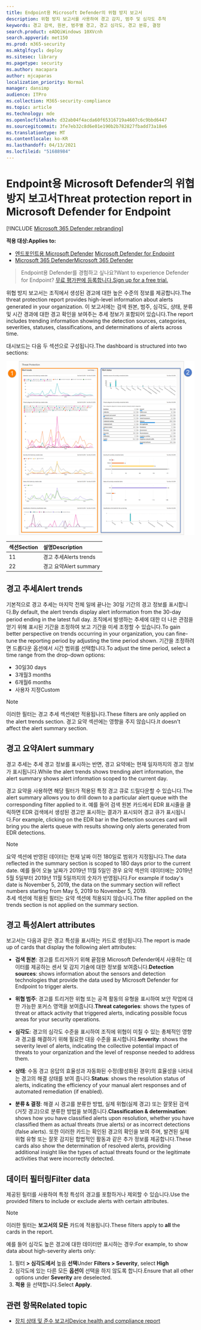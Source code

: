 ```yaml
---
title: Endpoint용 Microsoft Defender의 위협 방지 보고서
description: 위협 방지 보고서를 사용하여 경고 감지, 범주 및 심각도 추적
keywords: 경고 검색, 원본, 범주별 경고, 경고 심각도, 경고 분류, 결정
search.product: eADQiWindows 10XVcnh
search.appverid: met150
ms.prod: m365-security
ms.mktglfcycl: deploy
ms.sitesec: library
ms.pagetype: security
ms.author: macapara
author: mjcaparas
localization_priority: Normal
manager: dansimp
audience: ITPro
ms.collection: M365-security-compliance
ms.topic: article
ms.technology: mde
ms.openlocfilehash: d32ab04f4acda60f65316719a4607c6c9bbd6447
ms.sourcegitcommit: 3fe7eb32c8d6e01e190b2b782827fbadd73a18e6
ms.translationtype: MT
ms.contentlocale: ko-KR
ms.lasthandoff: 04/13/2021
ms.locfileid: "51688984"
---
```

# <a name="threat-protection-report-in-microsoft-defender-for-endpoint"></a><span data-ttu-id="cf315-104">Endpoint용 Microsoft Defender의 위협 방지 보고서</span><span class="sxs-lookup"><span data-stu-id="cf315-104">Threat protection report in Microsoft Defender for Endpoint</span></span>

[!INCLUDE [Microsoft 365 Defender rebranding](../../includes/microsoft-defender.md)]


<span data-ttu-id="cf315-105">**적용 대상:**</span><span class="sxs-lookup"><span data-stu-id="cf315-105">**Applies to:**</span></span>
- <span data-ttu-id="cf315-106">[엔드포인트용 Microsoft Defender](https://go.microsoft.com/fwlink/p/?linkid=2154037) </span><span class="sxs-lookup"><span data-stu-id="cf315-106">[Microsoft Defender for Endpoint](https://go.microsoft.com/fwlink/p/?linkid=2154037)</span></span>
- [<span data-ttu-id="cf315-107">Microsoft 365 Defender</span><span class="sxs-lookup"><span data-stu-id="cf315-107">Microsoft 365 Defender</span></span>](https://go.microsoft.com/fwlink/?linkid=2118804)


> <span data-ttu-id="cf315-108">Endpoint용 Defender를 경험하고 싶나요?</span><span class="sxs-lookup"><span data-stu-id="cf315-108">Want to experience Defender for Endpoint?</span></span> [<span data-ttu-id="cf315-109">무료 평가판에 등록합니다.</span><span class="sxs-lookup"><span data-stu-id="cf315-109">Sign up for a free trial.</span></span>](https://www.microsoft.com/microsoft-365/windows/microsoft-defender-atp?ocid=docs-wdatp-pullalerts-abovefoldlink) 

<span data-ttu-id="cf315-110">위협 방지 보고서는 조직에서 생성된 경고에 대한 높은 수준의 정보를 제공합니다.</span><span class="sxs-lookup"><span data-stu-id="cf315-110">The threat protection report provides high-level information about alerts generated in your organization.</span></span> <span data-ttu-id="cf315-111">이 보고서에는 검색 원본, 범주, 심각도, 상태, 분류 및 시간 경과에 대한 경고 확인을 보여주는 추세 정보가 포함되어 있습니다.</span><span class="sxs-lookup"><span data-stu-id="cf315-111">The report includes trending information showing the detection sources, categories, severities, statuses, classifications, and determinations of alerts across time.</span></span>

<span data-ttu-id="cf315-112">대시보드는 다음 두 섹션으로 구성됩니다.</span><span class="sxs-lookup"><span data-stu-id="cf315-112">The dashboard is structured into two sections:</span></span>

![위협 방지 보고서의 이미지](images/threat-protection-reports.png)

<span data-ttu-id="cf315-114">섹션</span><span class="sxs-lookup"><span data-stu-id="cf315-114">Section</span></span> | <span data-ttu-id="cf315-115">설명</span><span class="sxs-lookup"><span data-stu-id="cf315-115">Description</span></span> 
:---|:---
<span data-ttu-id="cf315-116">1</span><span class="sxs-lookup"><span data-stu-id="cf315-116">1</span></span> | <span data-ttu-id="cf315-117">경고 추세</span><span class="sxs-lookup"><span data-stu-id="cf315-117">Alerts trends</span></span>
<span data-ttu-id="cf315-118">2</span><span class="sxs-lookup"><span data-stu-id="cf315-118">2</span></span> | <span data-ttu-id="cf315-119">경고 요약</span><span class="sxs-lookup"><span data-stu-id="cf315-119">Alert summary</span></span>

## <a name="alert-trends"></a><span data-ttu-id="cf315-120">경고 추세</span><span class="sxs-lookup"><span data-stu-id="cf315-120">Alert trends</span></span>
<span data-ttu-id="cf315-121">기본적으로 경고 추세는 마지막 전체 일에 끝나는 30일 기간의 경고 정보를 표시합니다.</span><span class="sxs-lookup"><span data-stu-id="cf315-121">By default, the alert trends display alert information from the 30-day period ending in the latest full day.</span></span> <span data-ttu-id="cf315-122">조직에서 발생하는 추세에 대한 더 나은 관점을 얻기 위해 표시된 기간을 조정하여 보고 기간을 미세 조정할 수 있습니다.</span><span class="sxs-lookup"><span data-stu-id="cf315-122">To gain better perspective on trends occurring in your organization, you can fine-tune the reporting period by adjusting the time period shown.</span></span> <span data-ttu-id="cf315-123">기간을 조정하려면 드롭다운 옵션에서 시간 범위를 선택합니다.</span><span class="sxs-lookup"><span data-stu-id="cf315-123">To adjust the time period, select a time range from the drop-down options:</span></span>

- <span data-ttu-id="cf315-124">30일</span><span class="sxs-lookup"><span data-stu-id="cf315-124">30 days</span></span>
- <span data-ttu-id="cf315-125">3개월</span><span class="sxs-lookup"><span data-stu-id="cf315-125">3 months</span></span>
- <span data-ttu-id="cf315-126">6개월</span><span class="sxs-lookup"><span data-stu-id="cf315-126">6 months</span></span>
- <span data-ttu-id="cf315-127">사용자 지정</span><span class="sxs-lookup"><span data-stu-id="cf315-127">Custom</span></span>

>[!NOTE]
><span data-ttu-id="cf315-128">이러한 필터는 경고 추세 섹션에만 적용됩니다.</span><span class="sxs-lookup"><span data-stu-id="cf315-128">These filters are only applied on the alert trends section.</span></span> <span data-ttu-id="cf315-129">경고 요약 섹션에는 영향을 주지 않습니다.</span><span class="sxs-lookup"><span data-stu-id="cf315-129">It doesn't affect the alert summary section.</span></span>


## <a name="alert-summary"></a><span data-ttu-id="cf315-130">경고 요약</span><span class="sxs-lookup"><span data-stu-id="cf315-130">Alert summary</span></span>
<span data-ttu-id="cf315-131">경고 추세는 추세 경고 정보를 표시하는 반면, 경고 요약에는 현재 일자까지의 경고 정보가 표시됩니다.</span><span class="sxs-lookup"><span data-stu-id="cf315-131">While the alert trends shows trending alert information, the alert summary shows alert information scoped to the current day.</span></span>

 <span data-ttu-id="cf315-132">경고 요약을 사용하면 해당 필터가 적용된 특정 경고 큐로 드릴다운할 수 있습니다.</span><span class="sxs-lookup"><span data-stu-id="cf315-132">The alert summary allows you to drill down to a particular alert queue with the corresponding filter applied to it.</span></span> <span data-ttu-id="cf315-133">예를 들어 검색 원본 카드에서 EDR 표시줄을 클릭하면 EDR 검색에서 생성된 경고만 표시하는 결과가 표시되어 경고 큐가 표시됩니다.</span><span class="sxs-lookup"><span data-stu-id="cf315-133">For example, clicking on the EDR bar in the Detection sources card will bring you the alerts queue with results showing only alerts generated from EDR detections.</span></span> 

>[!NOTE]
><span data-ttu-id="cf315-134">요약 섹션에 반영된 데이터는 현재 날짜 이전 180일로 범위가 지정됩니다.</span><span class="sxs-lookup"><span data-stu-id="cf315-134">The data reflected in the summary section is scoped to 180 days prior to the current date.</span></span> <span data-ttu-id="cf315-135">예를 들어 오늘 날짜가 2019년 11월 5일인 경우 요약 섹션의 데이터에는 2019년 5월 5일부터 2019년 11월 5일까지의 숫자가 반영됩니다.</span><span class="sxs-lookup"><span data-stu-id="cf315-135">For example if today's date is November 5, 2019, the data on the summary section will reflect numbers starting from May 5, 2019 to November 5, 2019.</span></span><br>
> <span data-ttu-id="cf315-136">추세 섹션에 적용된 필터는 요약 섹션에 적용되지 않습니다.</span><span class="sxs-lookup"><span data-stu-id="cf315-136">The filter applied on the trends section is not applied on the summary section.</span></span> 

## <a name="alert-attributes"></a><span data-ttu-id="cf315-137">경고 특성</span><span class="sxs-lookup"><span data-stu-id="cf315-137">Alert attributes</span></span>
<span data-ttu-id="cf315-138">보고서는 다음과 같은 경고 특성을 표시하는 카드로 생성됩니다.</span><span class="sxs-lookup"><span data-stu-id="cf315-138">The report is made up of cards that display the following alert attributes:</span></span>

- <span data-ttu-id="cf315-139">**검색 원본**: 경고를 트리거하기 위해 끝점용 Microsoft Defender에서 사용하는 데이터를 제공하는 센서 및 감지 기술에 대한 정보를 보여줍니다.</span><span class="sxs-lookup"><span data-stu-id="cf315-139">**Detection sources**: shows information about the sensors and detection technologies that provide the data used by Microsoft Defender for Endpoint to trigger alerts.</span></span>

- <span data-ttu-id="cf315-140">**위협 범주**: 경고를 트리거한 위협 또는 공격 활동의 유형을 표시하여 보안 작업에 대한 가능한 포커스 영역을 보여줍니다.</span><span class="sxs-lookup"><span data-stu-id="cf315-140">**Threat categories**: shows the types of threat or attack activity that triggered alerts, indicating possible focus areas for your security operations.</span></span>

- <span data-ttu-id="cf315-141">**심각도**: 경고의 심각도 수준을 표시하여 조직에 위협이 미칠 수 있는 총체적인 영향과 경고를 해결하기 위해 필요한 대응 수준을 표시합니다.</span><span class="sxs-lookup"><span data-stu-id="cf315-141">**Severity**: shows the severity level of alerts, indicating the collective potential impact of threats to your organization and the level of response needed to address them.</span></span>

- <span data-ttu-id="cf315-142">**상태**: 수동 경고 응답의 효율성과 자동화된 수정(활성화된 경우)의 효율성을 나타내는 경고의 해결 상태를 보여 줍니다.</span><span class="sxs-lookup"><span data-stu-id="cf315-142">**Status**: shows the resolution status of alerts, indicating the efficiency of your manual alert responses and of automated remediation (if enabled).</span></span> 

- <span data-ttu-id="cf315-143">**분류 & 결정**: 해결 시 경고를 분류한 방법, 실제 위협(실제 경고) 또는 잘못된 검색(거짓 경고)으로 분류한 방법을 보여줍니다.</span><span class="sxs-lookup"><span data-stu-id="cf315-143">**Classification & determination**: shows how you have classified alerts upon resolution, whether you have classified them as actual threats (true alerts) or as incorrect detections (false alerts).</span></span> <span data-ttu-id="cf315-144">또한 이러한 카드는 확인된 경고의 확인을 보여 주며, 발견된 실제 위협 유형 또는 잘못 감지된 합법적인 활동과 같은 추가 정보를 제공합니다.</span><span class="sxs-lookup"><span data-stu-id="cf315-144">These cards also show the determination of resolved alerts, providing additional insight like the types of actual threats found or the legitimate activities that were incorrectly detected.</span></span>


 

## <a name="filter-data"></a><span data-ttu-id="cf315-145">데이터 필터링</span><span class="sxs-lookup"><span data-stu-id="cf315-145">Filter data</span></span>

<span data-ttu-id="cf315-146">제공된 필터를 사용하여 특정 특성의 경고를 포함하거나 제외할 수 있습니다.</span><span class="sxs-lookup"><span data-stu-id="cf315-146">Use the provided filters to include or exclude alerts with certain attributes.</span></span>

>[!NOTE]
><span data-ttu-id="cf315-147">이러한 필터는 **보고서의 모든** 카드에 적용됩니다.</span><span class="sxs-lookup"><span data-stu-id="cf315-147">These filters apply to **all** the cards in the report.</span></span>

<span data-ttu-id="cf315-148">예를 들어 심각도 높은 경고에 대한 데이터만 표시하는 경우:</span><span class="sxs-lookup"><span data-stu-id="cf315-148">For example, to show data about high-severity alerts only:</span></span>

1. <span data-ttu-id="cf315-149">필터 **> 심각도에서** 높음 **선택**</span><span class="sxs-lookup"><span data-stu-id="cf315-149">Under **Filters > Severity**, select **High**</span></span>
2. <span data-ttu-id="cf315-150">심각도에 있는 다른 모든 **옵션이** 선택을 하지 않도록 합니다.</span><span class="sxs-lookup"><span data-stu-id="cf315-150">Ensure that all other options under **Severity** are deselected.</span></span>
3. <span data-ttu-id="cf315-151">**적용** 을 선택합니다.</span><span class="sxs-lookup"><span data-stu-id="cf315-151">Select **Apply**.</span></span> 

## <a name="related-topic"></a><span data-ttu-id="cf315-152">관련 항목</span><span class="sxs-lookup"><span data-stu-id="cf315-152">Related topic</span></span>
- [<span data-ttu-id="cf315-153">장치 상태 및 준수 보고서</span><span class="sxs-lookup"><span data-stu-id="cf315-153">Device health and compliance report</span></span>](machine-reports.md)
